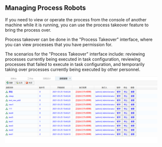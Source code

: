 ## Managing Process Robots

If you need to view or operate the process from the console of another machine while it is running, you can use the process takeover feature to bring the process over.

Process takeover can be done in the "Process Takeover" interface, where you can view processes that you have permission for.

The scenarios for the "Process Takeover" interface include: reviewing processes currently being executed in task configuration, reviewing processes that failed to execute in task configuration, and temporarily taking over processes currently being executed by other personnel.

![image-20230804155403522](manage.assets/image-20230804155403522.png)
